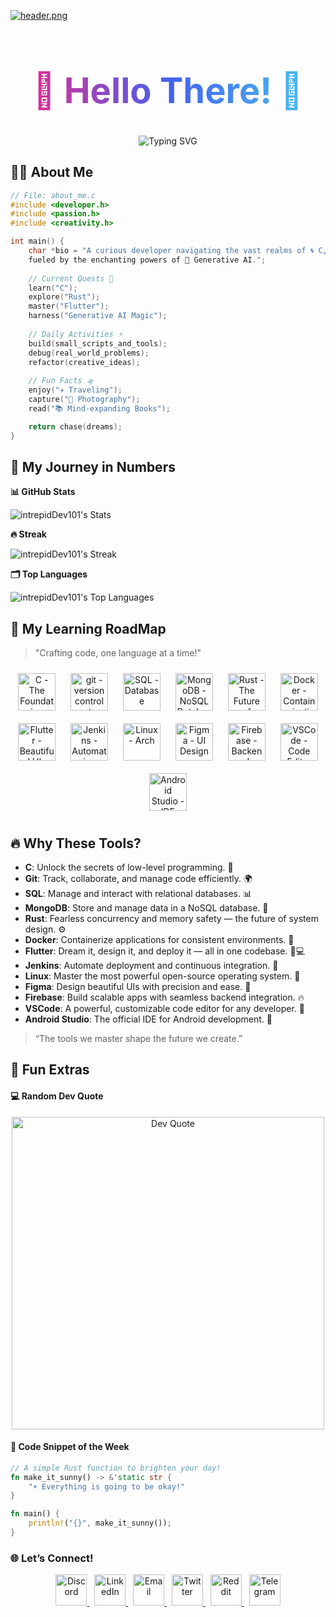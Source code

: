 <!-- Header Image -->
[![header.png](https://i.postimg.cc/Vkrc2JQL/header.png)](https://postimg.cc/cvSjn4LV)

<!-- Main Heading -->
<h1 align="center" style="font-size: 3.5rem; background: linear-gradient(90deg, #F72585, #4361EE, #4CC9F0); -webkit-background-clip: text; color: transparent;">
  🌌 Hello There! 👋
</h1>

<!-- Typing Effect -->
<div align="center">
  <img src="https://readme-typing-svg.herokuapp.com?font=Fira+Code&size=24&duration=3000&pause=1500&color=FF6D28&background=00000000&center=true&vCenter=true&width=1000&height=70&lines=🌌+Welcome+to+The+Orbital+Hub!;🚀+intrepidDev101+is+On+a+Mission+to+Master+C,+Rust,+and+Flutter;🧠+Exploring+AI's+Creative+Frontier+%26+Inventing+New+Possibilities;💻+Building+One+Line+of+Code+at+a+Time...;✨+Together,+Let's+Code+the+Next+Big+Thing!" alt="Typing SVG" />
</div>

<!-- About Me Section -->
## 🧑‍💻 **About Me**

```c
// File: about_me.c
#include <developer.h>
#include <passion.h>
#include <creativity.h>

int main() {
    char *bio = "A curious developer navigating the vast realms of 🌀 C, ⚙️ Rust, and 📱 Flutter, 
    fueled by the enchanting powers of 🤖 Generative AI.";
    
    // Current Quests 🎯
    learn("C");
    explore("Rust");
    master("Flutter");
    harness("Generative AI Magic");
    
    // Daily Activities ⚡
    build(small_scripts_and_tools);
    debug(real_world_problems);
    refactor(creative_ideas);
    
    // Fun Facts 🛸
    enjoy("✈️ Traveling");
    capture("📸 Photography");
    read("📚 Mind-expanding Books");

    return chase(dreams);
}
```

<!--- Github Stats --->

## 🌟 My Journey in Numbers

**📊 GitHub Stats**

![intrepidDev101's Stats](https://github-readme-stats.vercel.app/api?username=intrepidDev101&theme=tokyonight&show_icons=true&hide_border=true&count_private=false)

**🔥 Streak**

![intrepidDev101's Streak](https://github-readme-streak-stats.herokuapp.com/?user=intrepidDev101&theme=tokyonight&hide_border=true)

**🗂️ Top Languages**

![intrepidDev101's Top Languages](https://github-readme-stats.vercel.app/api/top-langs/?username=intrepidDev101&theme=tokyonight&show_icons=true&hide_border=true&layout=compact)

<!--- Learning RoadMap --->

## 🚀 My Learning RoadMap
> "Crafting code, one language at a time!"

<div align="center">
  <!-- C - The Foundation Icon -->  
  <img src="https://cdn.jsdelivr.net/gh/devicons/devicon@latest/icons/c/c-original.svg" title="C - The Foundation" style="width: 60px; margin: 10px;" />
  
  <!-- Git - Version Control System -->
  <img src="https://cdn.jsdelivr.net/gh/devicons/devicon@latest/icons/git/git-plain-wordmark.svg" title="git - version control system" style="width: 60px; margin: 10px;" />

  <!-- SQL - Database Icon -->
  <img src="https://cdn.jsdelivr.net/gh/devicons/devicon@latest/icons/mysql/mysql-original-wordmark.svg" title="SQL - Database" style="width: 60px; margin: 10px;" />

  <!-- MongoDB - NoSQL Database Icon -->
  <img src="https://cdn.jsdelivr.net/gh/devicons/devicon@latest/icons/mongodb/mongodb-original-wordmark.svg" title="MongoDB - NoSQL Database" style="width: 60px; margin: 10px;" />
  
  <!-- Rust - The Future of Systems Icon -->  
  <img src="https://cdn.jsdelivr.net/gh/devicons/devicon@latest/icons/rust/rust-original.svg" title="Rust - The Future of Systems" style="width: 60px; margin: 10px;" />

  <!-- Docker - Containerization Platform -->
  <img src="https://cdn.jsdelivr.net/gh/devicons/devicon@latest/icons/docker/docker-original-wordmark.svg" title="Docker - Containerization" style="width: 60px; margin: 10px;" />
  
  <!-- Flutter - Beautiful UIs Everywhere Icon -->
  <img src="https://cdn.jsdelivr.net/gh/devicons/devicon@latest/icons/flutter/flutter-original.svg" title="Flutter - Beautiful UIs Everywhere" style="width: 60px; margin: 10px;" />
  
  <!-- Jenkins - Automation Server Icon -->
  <img src="https://cdn.jsdelivr.net/gh/devicons/devicon@latest/icons/jenkins/jenkins-original.svg" title="Jenkins - Automation Server" style="width: 60px; margin: 10px;" />
  
  <!-- Linux - Arch Linux Distribution -->
  <img src="https://cdn.jsdelivr.net/gh/devicons/devicon@latest/icons/archlinux/archlinux-original-wordmark.svg" title="Linux - Arch" style="width: 60px; margin: 10px;" />

  <!-- Figma - UI Design Tool -->
  <img src="https://cdn.jsdelivr.net/gh/devicons/devicon@latest/icons/figma/figma-original.svg" title="Figma - UI Design" style="width: 60px; margin: 10px;" />
  
  <!-- Firebase - Backend as a Service -->
  <img src="https://cdn.jsdelivr.net/gh/devicons/devicon@latest/icons/firebase/firebase-original-wordmark.svg" title="Firebase - Backend" style="width: 60px; margin: 10px;" />

  <!-- VSCode - Code Editor -->
  <img src="https://cdn.jsdelivr.net/gh/devicons/devicon@latest/icons/vscode/vscode-original-wordmark.svg" title="VSCode - Code Editor" style="width: 60px; margin: 10px;" />

  <!-- Android Studio - Android Development IDE -->
  <img src="https://cdn.jsdelivr.net/gh/devicons/devicon@latest/icons/androidstudio/androidstudio-original-wordmark.svg" title="Android Studio - IDE" style="width: 60px; margin: 10px;" />
</div>

## 🔥 Why These Tools?

- **C**: Unlock the secrets of low-level programming. 🔑
- **Git**: Track, collaborate, and manage code efficiently. 🌍
- **SQL**: Manage and interact with relational databases. 📊
- **MongoDB**: Store and manage data in a NoSQL database. 🚀
- **Rust**: Fearless concurrency and memory safety — the future of system design. ⚙️
- **Docker**: Containerize applications for consistent environments. 🔧
- **Flutter**: Dream it, design it, and deploy it — all in one codebase. 📱💻
- **Jenkins**: Automate deployment and continuous integration. 🔄
- **Linux**: Master the most powerful open-source operating system. 🐧
- **Figma**: Design beautiful UIs with precision and ease. 🎨
- **Firebase**: Build scalable apps with seamless backend integration. 🔥
- **VSCode**: A powerful, customizable code editor for any developer. 📝
- **Android Studio**: The official IDE for Android development. 📱

> “The tools we master shape the future we create.”


<!--- Fun Side --->

## 🎉 Fun Extras
#### 💻 Random Dev Quote
<div align="center"> <img src="https://quotes-github-readme.vercel.app/api?type=vertical&theme=material" width="500" alt="Dev Quote"> </div>

####  🎨 Code Snippet of the Week
```Rust
// A simple Rust function to brighten your day!
fn make_it_sunny() -> &'static str {
    "☀️ Everything is going to be okay!"
}

fn main() {
    println!("{}", make_it_sunny());
}
```

<!--- Social Connection --->

### 🌐 **Let’s Connect!**

<div align="center">
  <!-- Discord Icon -->
  <a href="https://discord.gg/yourdiscordlink">
    <img src="https://img.iconscout.com/ios/512/discord.png" alt="Discord" width="50" height="50" style="animation: rotate 2s infinite linear;" />
  </a>&nbsp;

  <!-- LinkedIn Icon -->
  <a href="https://linkedin.com/in/intrepiddev101">
    <img src="https://img.iconscout.com/ios/512/linkedin.png" alt="LinkedIn" width="50" height="50" style="animation: pulse 1s infinite;" />
  </a>&nbsp;

  <!-- Gmail Icon -->
  <a href="mailto:intrepiddev101@example.com">
    <img src="https://img.iconscout.com/ios/512/gmail.png" alt="Email" width="50" height="50" style="animation: bounce 1s infinite;" />
  </a>&nbsp;

  <!-- Twitter Icon -->
  <a href="https://twitter.com/intrepiddev101">
    <img src="https://img.iconscout.com/ios/512/twitter.png" alt="Twitter" width="50" height="50" style="animation: swing 1s infinite;" />
  </a>&nbsp;

  <!-- Reddit Icon -->
  <a href="https://reddit.com/user/intrepiddev101">
    <img src="https://img.iconscout.com/ios/512/reddit.png" alt="Reddit" width="50" height="50" style="animation: bounce 1.5s infinite;" />
  </a>&nbsp;

  <!-- Telegram Icon -->
  <a href="https://t.me/intrepiddev101">
    <img src="https://img.iconscout.com/ios/512/telegram.png" alt="Telegram" width="50" height="50" style="animation: pulse 1s infinite;" />
  </a>
</div>
